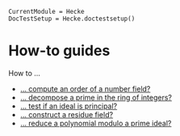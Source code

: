 ```@meta
CurrentModule = Hecke
DocTestSetup = Hecke.doctestsetup()
```
# How-to guides

How to ...

- [... compute an order of a number field?](defineorder.md)
- [... decompose a prime in the ring of integers?](decompose.md)
- [... test if an ideal is principal?](pip.md)
- [... construct a residue field?](resfield.md)
- [... reduce a polynomial modulo a prime ideal?](reduction.md)
